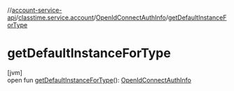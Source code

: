 //[account-service-api](../../../index.md)/[classtime.service.account](../index.md)/[OpenIdConnectAuthInfo](index.md)/[getDefaultInstanceForType](get-default-instance-for-type.md)

# getDefaultInstanceForType

[jvm]\
open fun [getDefaultInstanceForType](get-default-instance-for-type.md)(): [OpenIdConnectAuthInfo](index.md)
